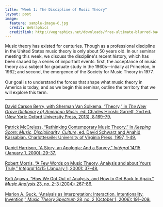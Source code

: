 ```yaml
---
title: "Week 1: The Discipline of Music Theory"
layout: post
image:
  feature: sample-image-6.jpg
  credit: WeGraphics
  creditlink: http://wegraphics.net/downloads/free-ultimate-blurred-background-pack/
---
```


Music theory has existed for centuries. Though as a professional discipline in the United States music theory is only about 50 years old. In our seminar meeting this week, we discuss the discipline's recent history, which has been shaped by a series of important events: first, the acceptance of music theory as a subject for graduate study in the 1960s––intially at Princeton, in 1962; and second, the emergence of the Society for Music Theory in 1977.
<br><br>
Our goal is to understand the forces that shape what music theory in America is today, and as we begin this seminar, outline the territory that we will explore this term.
 
- - -

[David Carson Berry, with Sherman Van Solkema, “Theory,” in *The New Grove Dictionary of American Music*, ed. Charles Hiroshi Garrett, 2nd ed. (New York: Oxford University Press, 2013), 8:169–79.](http://www.oxfordmusiconline.com.gate.lib.buffalo.edu/subscriber/article/grove/music/A2258426?q=theory&search=quick&pos=1&_start=1#firsthit)
<br><br>
[Patrick McCreless, “Rethinking Contemporary Music Theory.” In *Keeping Score: Music, Disciplinarity, Culture*, ed. David Schwarz and Anahid Kassabian. Charlottesvile: University of Virginia Press, 1997, 1-49.](https://www.dropbox.com/s/ilqxn7q66ie9d8i/McCreless%20-%201997%20-%20Rethinking%20Contemporary%20Music%20Theory2.pdf?dl=0)
<br><br>
[Daniel Harrison, “A Story, an Apologia; And a Survey,” *Intégral* 14/15 (January 1, 2000): 29–37.](https://www.dropbox.com/s/cydcb2h6jfm0ebh/Harrison%20-%202000%20-%20A%20Story%2C%20an%20Apologia%3B%20And%20a%20Survey.pdf?dl=0)
<br><br>
[Robert Morris, “A Few Words on Music Theory, Analysis and about Yours Truly,” *Intégral* 14/15 (January 1, 2000): 37–48.](https://www.dropbox.com/s/l3dh1hpt4ho3z4i/Morris%20-%202000%20-%20A%20Few%20Words%20on%20Music%20Theory%2C%20Analysis%20and%20about%20Yo.pdf?dl=0)
<br><br>
[Kofi Agawu, “How We Got Out of Analysis, and How to Get Back In Again,” *Music Analysis* 23, no. 2–3 (2004): 267–86.](https://www.dropbox.com/s/mpovmejle3vng0n/Agawu%20-%202004%20-%20How%20We%20Got%20Out%20of%20Analysis%2C%20and%20How%20to%20Get%20Back%20In.pdf?dl=0)
<br><br>
[Marion A. Guck, “Analysis as Interpretation: Interaction, Intentionality, Invention,” *Music Theory Spectrum* 28, no. 2 (October 1, 2006): 191–209.](https://www.dropbox.com/s/r6xpfpvsbrbdrn0/Guck%20-%202006%20-%20Analysis%20as%20Interpretation%20Interaction%2C%20Intention.pdf?dl=0)